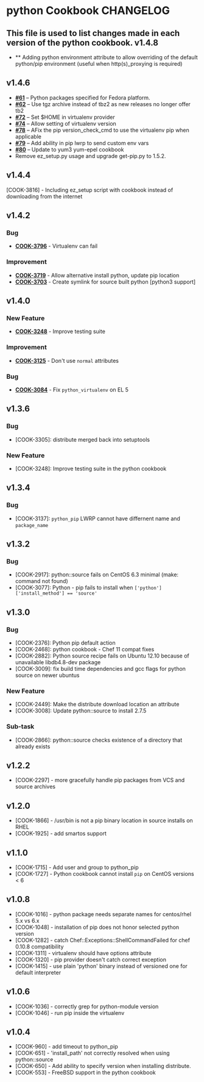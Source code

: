 python Cookbook CHANGELOG
=========================
This file is used to list changes made in each version of the python cookbook.
v1.4.8
------
- ** Adding python environment attribute to allow overriding of the default python/pip environment (useful when http(s)_proxying is required)

v1.4.6
------

- **[#61](https://github.com/poise/python/pull/61)** – Python packages specified for Fedora platform.
- **[#62](https://github.com/poise/python/pull/62)** – Use tgz archive instead of tbz2 as new releases no longer offer tb2
- **[#72](https://github.com/poise/python/pull/72)** – Set $HOME in virtualenv provider
- **[#74](https://github.com/poise/python/pull/74)** – Allow setting of virtualenv version
- **[#78](https://github.com/poise/python/pull/78)** – AFix the pip version_check_cmd to use the virtualenv pip when applicable
- **[#79](https://github.com/poise/python/pull/79)** – Add ability in pip lwrp to send custom env vars
- **[#80](https://github.com/poise/python/pull/80)** – Update to yum3 yum-epel cookbook
- Remove ez_setup.py usage and upgrade get-pip.py to 1.5.2.

v1.4.4
------
[COOK-3816] - Including ez_setup script with cookbook instead of downloading from the internet


v1.4.2
------
### Bug
- **[COOK-3796](https://tickets.opscode.com/browse/COOK-3796)** - Virtualenv can fail

### Improvement
- **[COOK-3719](https://tickets.opscode.com/browse/COOK-3719)** - Allow alternative install python, update pip location
- **[COOK-3703](https://tickets.opscode.com/browse/COOK-3703)** - Create symlink for source built python [python3 support]


v1.4.0
------
### New Feature
- **[COOK-3248](https://tickets.opscode.com/browse/COOK-3248)** - Improve testing suite

### Improvement
- **[COOK-3125](https://tickets.opscode.com/browse/COOK-3125)** - Don't use `normal` attributes

### Bug
- **[COOK-3084](https://tickets.opscode.com/browse/COOK-3084)** - Fix `python_virtualenv` on EL 5

v1.3.6
------
### Bug
- [COOK-3305]: distribute merged back into setuptools

### New Feature
- [COOK-3248]: Improve testing suite in the python cookbook

v1.3.4
------
### Bug
- [COOK-3137]: `python_pip` LWRP cannot have differnent name and `package_name`

v1.3.2
------
### Bug
- [COOK-2917]: python::source fails on CentOS 6.3 minimal (make: command not found)
- [COOK-3077]: Python - pip fails to install when `['python']['install_method'] == 'source'`

v1.3.0
------
### Bug
- [COOK-2376]: Python pip default action
- [COOK-2468]: python cookbook - Chef 11 compat fixes
- [COOK-2882]: Python source recipe fails on Ubuntu 12.10 because of unavailable libdb4.8-dev package
- [COOK-3009]: fix build time dependencies and gcc flags for python source on newer ubuntus

### New Feature
- [COOK-2449]: Make the distribute download location an attribute
- [COOK-3008]: Update python::source to install 2.7.5

### Sub-task
- [COOK-2866]: python::source checks existence of a directory that already exists

v1.2.2
------
- [COOK-2297] - more gracefully handle pip packages from VCS and source archives

v1.2.0
------
- [COOK-1866] - /usr/bin is not a pip binary location in source installs on RHEL
- [COOK-1925] - add smartos support

v1.1.0
------
- [COOK-1715] - Add user and group to python_pip
- [COOK-1727] - Python cookbook cannot install `pip` on CentOS versions < 6

v1.0.8
------
- [COOK-1016] - python package needs separate names for centos/rhel 5.x vs 6.x
- [COOK-1048] - installation of pip does not honor selected python version
- [COOK-1282] - catch Chef::Exceptions::ShellCommandFailed for chef 0.10.8 compatibility
- [COOK-1311] - virtualenv should have options attribute
- [COOK-1320] - pip provider doesn't catch correct exception
- [COOK-1415] - use plain 'python' binary instead of versioned one for default interpreter

v1.0.6
------
- [COOK-1036] - correctly grep for python-module version
- [COOK-1046] - run pip inside the virtualenv

v1.0.4
------
- [COOK-960] - add timeout to python_pip
- [COOK-651] - 'install_path' not correctly resolved when using python::source
- [COOK-650] - Add ability to specify version when installing distribute.
- [COOK-553] - FreeBSD support in the python cookbook
